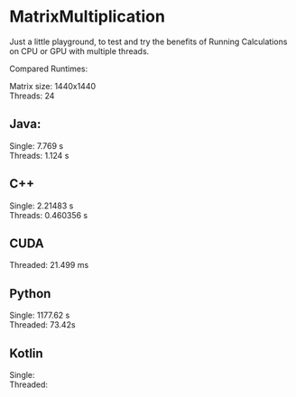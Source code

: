 # MatrixMultiplication
Just a little playground, to test and try the benefits of Running Calculations on CPU or GPU with multiple threads.

Compared Runtimes:

Matrix size: 1440x1440 <br>
Threads: 24


## Java:

Single: 7.769 s <br>
Threads: 1.124 s

## C++

Single:  2.21483 s <br>
Threads: 0.460356 s

## CUDA

Threaded: 21.499 ms

## Python

Single: 1177.62 s <br>
Threaded: 73.42s

## Kotlin

Single: <br>
Threaded:
